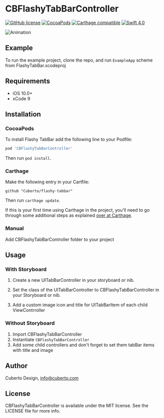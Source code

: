 # CBFlashyTabBarController

[![GitHub license](https://img.shields.io/badge/license-MIT-lightgrey.svg)](https://raw.githubusercontent.com/Cuberto/flashy-tabbar/master/LICENSE)
[![CocoaPods](https://img.shields.io/cocoapods/v/CBFlashyTabBarController.svg)](http://cocoapods.org/pods/CBFlashyTabBarController)
[![Carthage compatible](https://img.shields.io/badge/Carthage-compatible-4BC51D.svg?style=flat)](https://github.com/Cuberto/flashy-tabbar)
[![Swift 4.0](https://img.shields.io/badge/Swift-4.2-green.svg?style=flat)](https://developer.apple.com/swift/)

![Animation](https://raw.githubusercontent.com/Cuberto/flashy-tabbar/master/Screenshots/animation.gif)

## Example

To run the example project, clone the repo, and run `ExampleApp`  scheme from FlashyTabBar.xcodeproj

## Requirements

- iOS 10.0+
- xCode 9

## Installation

### CocoaPods
To install Flashy TabBar add the following line to your Podfile:
```ruby
pod 'CBFlashyTabBarController'
```
Then run `pod install`.

### Carthage

Make the following entry in your Cartfile:

```
github "Cuberto/flashy-tabbar"
```

Then run `carthage update`.

If this is your first time using Carthage in the project, you'll need to go through some additional steps as explained [over at Carthage](https://github.com/Carthage/Carthage#adding-frameworks-to-an-application).

### Manual

Add CBFlashyTabBarController folder to your project

## Usage

### With Storyboard

1. Create a new UITabBarController in your storyboard or nib.

2. Set the class of the UITabBarController to CBFlashyTabBarController in your Storyboard or nib.

3. Add a custom image icon and title for UITabBarItem of each child ViewContrroller

### Without Storyboard

1. Import CBFlashyTabBarController
2. Instantiate `CBFlashyTabBarController`
3. Add some child controllers and don't forget to set them tabBar items with title and image


## Author

Cuberto Design, info@cuberto.com

## License

CBFlashyTabBarController is available under the MIT license. See the LICENSE file for more info.
